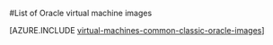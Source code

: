 <!-- not suitable for Mooncake -->

<properties
  pageTitle="List of Oracle VM images | Azure"
  description="Get the list of Oracle images in the Azure Gallery and learn how to create an Oracle virtual machine."
  services="virtual-machines-windows"
  documentationCenter=""
  authors="rickstercdn"
  manager="timlt"
  editor=""
  tags="azure-service-management, azure-resource-manager"/>

<tags
	ms.service="virtual-machines-windows"
	ms.date="05/17/2016"
	wacn.date=""/>

#List of Oracle virtual machine images

[AZURE.INCLUDE [virtual-machines-common-classic-oracle-images](../includes/virtual-machines-common-classic-oracle-images.md)]
